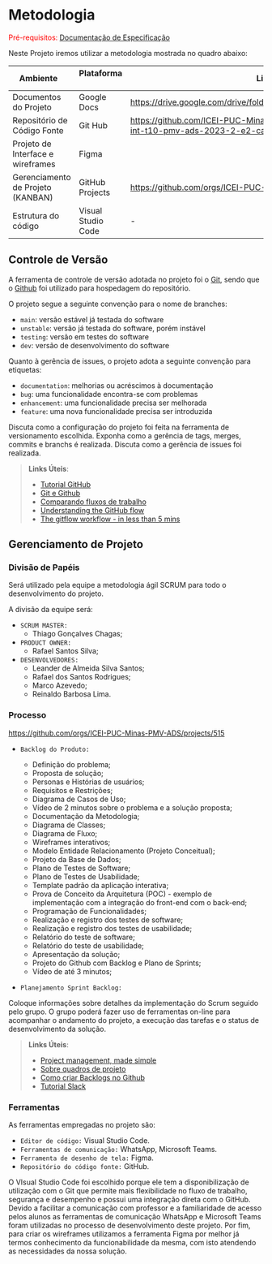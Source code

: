 
# Metodologia

<span style="color:red">Pré-requisitos: <a href="2-Especificação do Projeto.md"> Documentação de Especificação</a></span>

Neste Projeto iremos utilizar a metodologia mostrada no quadro abaixo:

|Ambiente                        | Plataforma            |Link de Acesso                                           |
|--------------------------------|-----------------------|-------------------------------------------------------------------------------------------------------------------------------------------------------------------------------------------------------|
|Documentos do Projeto           |Google Docs              | https://drive.google.com/drive/folders/11t7ufhVOQAFLkCENPMCvheTkXYC4siEB |
|Repositório de Código Fonte      |Git Hub                |https://github.com/ICEI-PUC-Minas-PMV-ADS/pmv-ads-2023-2-e2-proj-int-t10-pmv-ads-2023-2-e2-carteiraorganizada|
|Projeto de Interface e wireframes |Figma                  |     |
|Gerenciamento de Projeto (KANBAN)         |GitHub Projects             |   https://github.com/orgs/ICEI-PUC-Minas-PMV-ADS/projects/515/views/2              |
|Estrutura do código | Visual Studio Code| - |



## Controle de Versão

A ferramenta de controle de versão adotada no projeto foi o
[Git](https://git-scm.com/), sendo que o [Github](https://github.com)
foi utilizado para hospedagem do repositório.

O projeto segue a seguinte convenção para o nome de branches:

- `main`: versão estável já testada do software
- `unstable`: versão já testada do software, porém instável
- `testing`: versão em testes do software
- `dev`: versão de desenvolvimento do software

Quanto à gerência de issues, o projeto adota a seguinte convenção para
etiquetas:

- `documentation`: melhorias ou acréscimos à documentação
- `bug`: uma funcionalidade encontra-se com problemas
- `enhancement`: uma funcionalidade precisa ser melhorada
- `feature`: uma nova funcionalidade precisa ser introduzida

Discuta como a configuração do projeto foi feita na ferramenta de versionamento escolhida. Exponha como a gerência de tags, merges, commits e branchs é realizada. Discuta como a gerência de issues foi realizada.

> **Links Úteis**:
> - [Tutorial GitHub](https://guides.github.com/activities/hello-world/)
> - [Git e Github](https://www.youtube.com/playlist?list=PLHz_AreHm4dm7ZULPAmadvNhH6vk9oNZA)
>  - [Comparando fluxos de trabalho](https://www.atlassian.com/br/git/tutorials/comparing-workflows)
> - [Understanding the GitHub flow](https://guides.github.com/introduction/flow/)
> - [The gitflow workflow - in less than 5 mins](https://www.youtube.com/watch?v=1SXpE08hvGs)

## Gerenciamento de Projeto

### Divisão de Papéis

Será utilizado pela equipe a metodologia ágil SCRUM para todo o desenvolvimento do projeto.

A divisão da equipe será:

- `SCRUM MASTER:`
   - Thiago Gonçalves Chagas;
- `PRODUCT OWNER:`
   - Rafael Santos Silva;
- `DESENVOLVEDORES:`
   - Leander de Almeida Silva Santos;
   - Rafael dos Santos Rodrigues;
   - Marco Azevedo;
   - Reinaldo Barbosa Lima.
     
### Processo

https://github.com/orgs/ICEI-PUC-Minas-PMV-ADS/projects/515

- `Backlog do Produto:`
   - Definição do problema;      
   - Proposta de solução;   
   - Personas e Histórias de usuários;
   - Requisitos e Restrições;
   - Diagrama de Casos de Uso;
   - Vídeo de 2 minutos sobre o problema e a solução proposta;
   - Documentação da Metodologia;
   - Diagrama de Classes;
   - Diagrama de Fluxo;
   - Wireframes interativos;
   - Modelo Entidade Relacionamento (Projeto Conceitual);
   - Projeto da Base de Dados;
   - Plano de Testes de Software;
   - Plano de Testes de Usabilidade;
   - Template padrão da aplicação interativa;
   - Prova de Conceito da Arquitetura (POC) - exemplo de implementação com a integração do front-end com o back-end;
   - Programação de Funcionalidades;
   - Realização e registro dos testes de software;
   - Realização e registro dos testes de usabilidade;
   - Relatório do teste de software;
   - Relatório do teste de usabilidade;
   - Apresentação da solução;
   - Projeto do Github com Backlog e Plano de Sprints;
   - Vídeo de até 3 minutos;
  
- `Planejamento Sprint Backlog:`
  
  

Coloque  informações sobre detalhes da implementação do Scrum seguido pelo grupo. O grupo poderá fazer uso de ferramentas on-line para acompanhar o andamento do projeto, a execução das tarefas e o status de desenvolvimento da solução.
 
> **Links Úteis**:
> - [Project management, made simple](https://github.com/features/project-management/)
> - [Sobre quadros de projeto](https://docs.github.com/pt/github/managing-your-work-on-github/about-project-boards)
> - [Como criar Backlogs no Github](https://www.youtube.com/watch?v=RXEy6CFu9Hk)
> - [Tutorial Slack](https://slack.com/intl/en-br/)

### Ferramentas

As ferramentas empregadas no projeto são:

- `Editor de código:` Visual Studio Code.
- `Ferramentas de comunicação:` WhatsApp, Microsoft Teams.
- `Ferramenta de desenho de tela:` Figma.
- `Repositório do código fonte:` GitHub.

O VIsual Studio Code foi escolhido porque ele tem a disponibilização de utilização com o Git que permite mais flexibilidade no fluxo de trabalho, segurança e desempenho e possui uma integração direta com o
GitHub. Devido a facilitar a comunicação com professor e a familiaridade de acesso pelos alunos as ferramentas de comunicação WhatsApp e Microsoft Teams foram utilizadas no processo de desenvolvimento deste projeto. Por fim, para criar os wireframes utilizamos a ferramenta Figma por melhor já termos conhecimento da funcionabilidade da mesma, com isto atendendo as necessidades da nossa solução.

